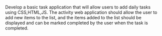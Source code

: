 Develop a basic task application that will allow users to add daily tasks using CSS,HTML,JS. The activity web application should allow the user to add new items to the list, and the items added to the list should be displayed and can be marked completed by the user when the task is completed.
